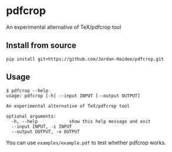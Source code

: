 # pdfcrop

An experimental alternative of TeX/pdfcrop tool

## Install from source

```shell
pip install git+https://github.com/Jordan-Haidee/pdfcrop.git
```

## Usage

```shell
$ pdfcrop --help
usage: pdfcrop [-h] --input INPUT [--output OUTPUT]

An experimental alternative of TeX/pdfcrop tool

optional arguments:
  -h, --help            show this help message and exit
  --input INPUT, -i INPUT
  --output OUTPUT, -o OUTPUT
```

You can use `examples/example.pdf` to test whether pdfcrop works.

